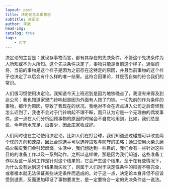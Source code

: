 ```yaml
---
layout: post
title: 决定论与自由意志
subtitle: 决定论
author: 李武
head-img: 
catalog: true
tags:
    - 哲学
---
```


决定论的主旨是：就现存事物而言，都有其存在的先决条件，不管这个先决条件为人所知或不为人所知。这个先决条件决定了，事物只能是当前这个样子。通俗的将，当前的事物是这个样子是因为之前存在这特定的原因，并且当前事物的这个样子也决定了以后会有什么样的唯一结果。这符合因果论，并是否自如的符合我们的常识。

人们很习惯使用决定论。我知道今天上班迟到是因为地铁晚点了，我没有来得及到达公司；我也知道家里门铃响起是因为外面有人按了门铃。一切先前的作为条件的事物，都作为原因，导致了我现在的状况。我绝对不会在迟点进入公司之后奇怪我怎么迟到了，我也不会对于门铃响起不理不睬，而只认为它是一个无理由的偶发事件。这一点在人们分析回顾事物的原因的时候会不自觉地用到，比如，我们总是说，今年雨水充足，虫害少，因此庄家收成好。

人们同时也在主动使用决定论。比如人们在打台球，我们知道通过碰撞可以改变两个球的方向和速度，因此台球选手可以选择进攻与防守的策略；通过使用火柴头磨插火柴皮我们会引起燃烧。生活中，我们想达到一些目的，我们会有一些针对这些目的的准备工作以及一系列动作，之所以这样做，那是因为我们知道，这些准备工作以及这一系列工作是针对这个结果的，它会产生这个结果。至于在有些情况下，为什么没有达到这个结果而失败了，则属于人们对于决定性条件的把握不够完全，或者根本就无法保证某些决定条件而造成的。对于这一点，决定论本身非但不应该受到谴责，反而更加印证了事物要发生，是一定要符合一定的先决条件这一说法。

